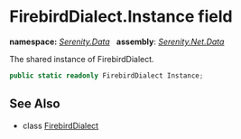 # FirebirdDialect.Instance field
**namespace:** *[Serenity.Data](../../README.md#serenity.data-namespace)*   **assembly**: *[Serenity.Net.Data](../../README.md)*

The shared instance of FirebirdDialect.

```csharp
public static readonly FirebirdDialect Instance;
```

## See Also

* class [FirebirdDialect](../FirebirdDialect.md)